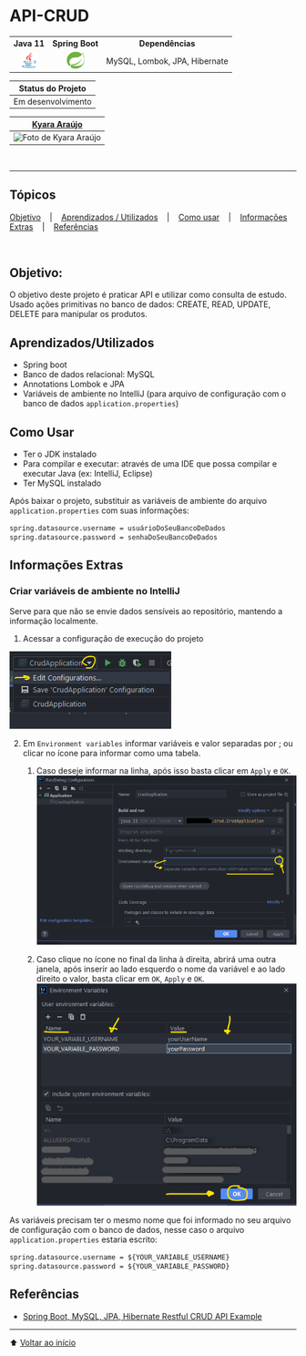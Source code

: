 # API-CRUD

<div align="center">


<table>
  <tr align="center">
    <th>Java 11</th>
    <th>Spring Boot</th>
    <th>Dependências</th>
  </tr>
  <tr align="center">
    <td>
      <img alt="java logo" height="30" width="30" src="https://raw.githubusercontent.com/kyaraaraujo/kyaraaraujo/images/logos/java-logo-sem-nome.png">
    </td>
    <td>
      <img  alt="spring logo" height="30" width="40" src="https://raw.githubusercontent.com/kyaraaraujo/kyaraaraujo/images/logos/spring-logo.png">
    </td>
    <td >
      <span >MySQL, Lombok, JPA, Hibernate</span>
    </td>
  </tr>
</table>


| Status do Projeto  | 
|        :---:       |  
| Em desenvolvimento |   

|                       [Kyara Araújo](https://github.com/kyaraaraujo)                  |
|                                        :---:                                          |
| <img src="https://github.com/kyaraaraujo.png" width="80" alt="Foto de Kyara Araújo"/> |  



<br>


</div>


---


## Tópicos


[Objetivo](#objetivo) &nbsp;&nbsp; | &nbsp;&nbsp;
[Aprendizados / Utilizados](#aprendizados/utilizados) &nbsp;&nbsp; | &nbsp;&nbsp;
[Como usar](#como-usar) &nbsp;&nbsp; | &nbsp;&nbsp;
[Informações Extras](#informações-extras) &nbsp;&nbsp; | &nbsp;&nbsp;
[Referências](#referências) &nbsp;&nbsp;

<br>

## Objetivo:
O objetivo deste projeto é praticar API e utilizar como consulta de estudo.
Usado ações primitivas no banco de dados: CREATE, READ, UPDATE, DELETE para manipular os produtos.

## Aprendizados/Utilizados
- Spring boot
- Banco de dados relacional: MySQL
- Annotations Lombok e JPA
- Variáveis de ambiente no IntelliJ (para arquivo de configuração com o banco de dados `application.properties`)

## **Como Usar**
- Ter o JDK instalado
- Para compilar e executar: através de uma IDE que possa compilar e executar Java (ex: IntelliJ, Eclipse)
- Ter MySQL instalado

Após baixar o projeto, substituir as variáveis de ambiente do arquivo `application.properties` com suas informações:
  ```properties
  spring.datasource.username = usuárioDoSeuBancoDeDados
  spring.datasource.password = senhaDoSeuBancoDeDados
```

## Informações Extras
### Criar variáveis de ambiente no IntelliJ
Serve para que não se envie dados sensíveis ao repositório, mantendo a informação localmente.

1. Acessar a configuração de execução do projeto

![](https://raw.githubusercontent.com/kyaraaraujo/kyaraaraujo/images/variaveis-ambiente/passo1.png)


2. Em `Environment variables` informar variáveis e valor separadas por ; ou clicar no ícone para informar como uma tabela.
   1. Caso deseje informar na linha, após isso basta clicar em `Apply` e `OK`.
   ![](https://raw.githubusercontent.com/kyaraaraujo/kyaraaraujo/images/variaveis-ambiente/passo2.png)
   
   2. Caso clique no ícone no final da linha à direita, abrirá uma outra janela, após inserir ao lado esquerdo o nome da variável e ao lado direito o valor, basta clicar em `OK`, `Apply` e `OK`.
   ![](https://raw.githubusercontent.com/kyaraaraujo/kyaraaraujo/images/variaveis-ambiente/passo3.png)

As variáveis precisam ter o mesmo nome que foi informado no seu arquivo de configuração com o banco de dados, nesse caso 
o arquivo `application.properties` estaria escrito:
  ```properties
  spring.datasource.username = ${YOUR_VARIABLE_USERNAME}
  spring.datasource.password = ${YOUR_VARIABLE_PASSWORD}
```



## Referências
- [Spring Boot, MySQL, JPA, Hibernate Restful CRUD API Example](https://www.youtube.com/watch?v=IucFDX3RO9U)


---
⬆ [Voltar ao início](#api-crud)

<br>
